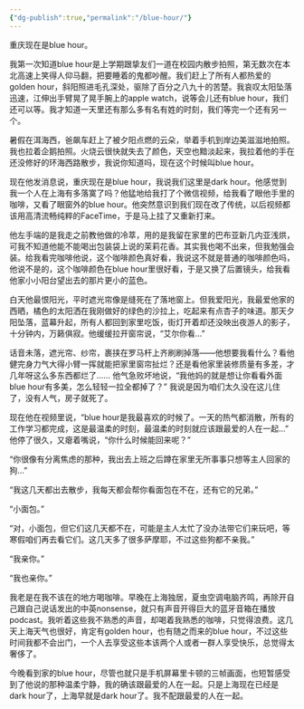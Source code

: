 ```yaml
---
{"dg-publish":true,"permalink":"/blue-hour/"}
---
```



重庆现在是blue hour。

我第一次知道blue hour是上学期跟挚友们一道在校园内散步拍照，第无数次在本北高速上笑得人仰马翻，把要睡着的鬼都吵醒。我们赶上了所有人都热爱的golden hour，斜阳照进毛孔深处，驱除了百分之八九十的苦楚。我哀叹太阳坠落迅速，江伸出手臂晃了晃手腕上的apple watch，说等会儿还有blue hour，我们还可以等。我才知道一天里还有那么多有名有姓的时刻，我们等完一个还有另一个。

暑假在洱海西，爸飙车赶上了被夕阳点燃的云朵，举着手机到岸边美滋滋地拍照。我也拉着企鹅拍照。火烧云很快就失去了颜色，天空也黯淡起来，我拉着他的手在还没修好的环海西路散步，我说你知道吗，现在这个时候叫blue hour。

现在他发消息说，重庆现在是blue hour，我说我们这里是dark hour。他感觉到我一个人在上海有多落寞了吗？他猛地给我打了个微信视频，给我看了眼他手里的咖啡，又看了眼窗外的blue hour。他突然意识到我们现在改了传统，以后视频都该用高清流畅纯粹的FaceTime，于是马上挂了又重新打来。

他左手端的是我走之前教他做的冷萃，用的是我留在家里的巴布亚新几内亚浅烘，可我不知道他能不能喝出包装袋上说的茉莉花香。其实我也喝不出来，但我勉强会装。给我看完咖啡他说，这个咖啡颜色真好看，我说这不就是普通的咖啡颜色吗，他说不是的，这个咖啡颜色在blue hour里很好看，于是又换了后置镜头，给我看他家小小阳台望出去的那片更小的蓝色。

白天他最恨阳光，平时遮光帘像是缝死在了落地窗上。但我爱阳光，我最爱他家的西晒，橘色的太阳洒在我刚做好的绿色的沙拉上，吃起来有点杏子的味道。那天夕阳坠落，蓝幕升起，所有人都回到家里吃饭，街灯开着却还没映出夜游人的影子，十分钟内，万籁俱寂。他缓缓拉开窗帘说，“艾尔你看…”

话音未落，遮光帘、纱帘，裹挟在罗马杆上齐刷刷掉落——他想要我看什么？看他健完身力气大得小臂一挥就能把家里窗帘扯烂？还是看他家里装修质量有多差，才几年呀这么多东西都烂了…… 他气急败坏地说，“我他妈的就是想让你看看外面blue hour有多美，怎么轻轻一拉全都掉了？” 我说是因为咱们太久没在这儿住了，没有人气，房子就死了。

现在他在视频里说，“blue hour是我最喜欢的时候了。一天的热气都消散，所有的工作学习都完成，这是最温柔的时刻，最温柔的时刻就应该跟最爱的人在一起…” 他停了很久，又瘪着嘴说，“你什么时候能回来呢？”

“你很像有分离焦虑的那种，我出去上班之后蹲在家里无所事事只想等主人回家的狗…”

“我这几天都出去散步，我每天都会帮你看面包在不在，还有它的兄弟。”

“小面包。”

“对，小面包，但它们这几天都不在，可能是主人太忙了没办法带它们来玩吧，等寒假咱们再去看它们。这几天多了很多萨摩耶，不过这些狗都不亲我。”

“我亲你。”

“我也亲你。”

我老是在我不该在的地方喝咖啡。早晚在上海独居，夏虫空调电脑齐鸣，再除开自己跟自己说话发出的中英nonsense，就只有声音开得巨大的蓝牙音箱在播放podcast。我听着这些我不熟悉的声音，却喝着我熟悉的咖啡，只觉得浪费。这几天上海天气也很好，肯定有golden hour，也有随之而来的blue hour，不过这些时间我都不会出门，一个人去享受这些本该两个人或者一群人享受快乐，总觉得太奢侈了。

今晚看到家的blue hour，尽管也就只是手机屏幕里卡顿的三帧画面，也短暂感受到了他说的那种温柔宁静，我的确该跟最爱的人在一起。只是上海现在已经是dark hour了，上海早就是dark hour了。我不配跟最爱的人在一起。